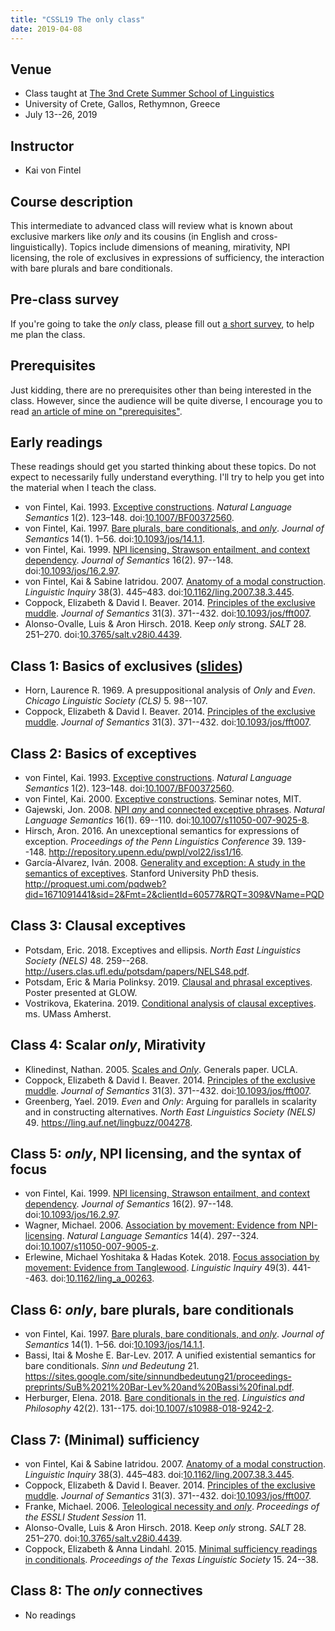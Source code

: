 ```yaml
---
title: "CSSL19 The only class"
date: 2019-04-08
---
```


## Venue

- Class taught at [The 3nd Crete Summer School of Linguistics](https://www.phl.uoc.gr/cssl19/index.php)
- University of Crete, Gallos, Rethymnon, Greece
- July 13--26, 2019

## Instructor

- Kai von Fintel

## Course description

This intermediate to advanced class will review what is known about exclusive markers like *only* and its cousins (in English and cross-linguistically). Topics include dimensions of meaning, mirativity, NPI licensing, the role of exclusives in expressions of sufficiency, the interaction with bare plurals and bare conditionals. 

## Pre-class survey

If you're going to take the *only* class, please fill out [a short survey](https://forms.gle/AbLmsNEiwCQNxKBo7), to help me plan the class.

## Prerequisites

Just kidding, there are no prerequisites other than being interested in the class. However, since the audience will be quite diverse, I encourage you to read [an article of mine on "prerequisites"](http://www.kaivonfintel.org/prerequisites/).

## Early readings

These readings should get you started thinking about these topics. Do not expect to necessarily fully understand everything. I'll try to help you get into the material when I teach the class.

- von Fintel, Kai. 1993. [Exceptive constructions](http://mit.edu/fintel/fintel-1993-exceptives.pdf). *Natural Language Semantics* 1(2). 123–148. doi:[10.1007/BF00372560](https://doi.org/10.1007/BF00372560).
- von Fintel, Kai. 1997. [Bare plurals, bare conditionals, and *only*](http://mit.edu/fintel/fintel-1997-bare.pdf). *Journal of Semantics* 14(1). 1–56. doi:[10.1093/jos/14.1.1](https://doi.org/10.1093/jos/14.1.1). 
- von Fintel, Kai. 1999. [NPI licensing, Strawson entailment, and context dependency](http://mit.edu/fintel/fintel-1999-npi.pdf). *Journal of Semantics* 16(2). 97--148. doi:[10.1093/jos/16.2.97](https://doi.org/10.1093/jos/16.2.97).
- von Fintel, Kai & Sabine Iatridou. 2007. [Anatomy of a modal construction](http://mit.edu/fintel/fintel-iatridou-2007-anatomy.pdf). *Linguistic Inquiry* 38(3). 445–483. doi:[10.1162/ling.2007.38.3.445](https://doi.org/10.1162/ling.2007.38.3.445).
- Coppock, Elizabeth & David I. Beaver. 2014. [Principles of the exclusive muddle](/pdf/coppock-beaver-2014-exclusive-muddle). *Journal of Semantics* 31(3). 371--432. doi:[10.1093/jos/fft007](https://doi.org/10.1093/jos/fft007).
- Alonso-Ovalle, Luis & Aron Hirsch. 2018. Keep *only* strong. *SALT* 28. 251–270. doi:[10.3765/salt.v28i0.4439](https://doi.org/10.3765/salt.v28i0.4439).

## Class 1: Basics of exclusives ([slides](/pdf/cssl19-only-day1.pdf))

- Horn, Laurence R. 1969. A presuppositional analysis of *Only* and *Even*. *Chicago Linguistic Society (CLS)* 5. 98--107.
- Coppock, Elizabeth & David I. Beaver. 2014. [Principles of the exclusive muddle](/pdf/coppock-beaver-2014-exclusive-muddle). *Journal of Semantics* 31(3). 371--432. doi:[10.1093/jos/fft007](https://doi.org/10.1093/jos/fft007).

## Class 2: Basics of exceptives

- von Fintel, Kai. 1993. [Exceptive constructions](http://mit.edu/fintel/fintel-1993-exceptives.pdf). *Natural Language Semantics* 1(2). 123–148. doi:[10.1007/BF00372560](https://doi.org/10.1007/BF00372560).
- von Fintel, Kai. 2000. [Exceptive constructions](http://mit.edu/fintel/fintel-2000-exceptives.pdf). Seminar notes, MIT.
- Gajewski, Jon. 2008. [NPI *any* and connected exceptive phrases](/pdf/gajewski-2008-exceptives.pdf). *Natural Language Semantics* 16(1). 69--110. doi:[10.1007/s11050-007-9025-8](https://doi.org/10.1007/s11050-007-9025-8).
- Hirsch, Aron. 2016. An unexceptional semantics for expressions of exception. *Proceedings of the Penn Linguistics Conference* 39. 139--148. <http://repository.upenn.edu/pwpl/vol22/iss1/16>.
- García-Álvarez, Iván. 2008. [Generality and exception: A study in the semantics of exceptives](/pdf/garcia-alvarez-2008-thesis.pdf). Stanford University PhD thesis. <http://proquest.umi.com/pqdweb?did=1671091441&sid=2&Fmt=2&clientId=60577&RQT=309&VName=PQD>

## Class 3: Clausal exceptives

- Potsdam, Eric. 2018. Exceptives and ellipsis. *North East Linguistics Society (NELS)* 48. 259--268. <http://users.clas.ufl.edu/potsdam/papers/NELS48.pdf>.
- Potsdam, Eric & Maria Polinksy. 2019. [Clausal and phrasal exceptives](http://www.mariapolinsky.com/wp-content/uploads/2019/05/maria_polinsky_glow_poster_clausal_and_phrasal_exceptives.pdf). Poster presented at GLOW.
- Vostrikova, Ekaterina. 2019. [Conditional analysis of clausal exceptives](/pdf/vostrikova-2019-clausal-exceptives.pdf). ms. UMass Amherst.

## Class 4: Scalar *only*, Mirativity

- Klinedinst, Nathan. 2005. [Scales and *Only*](/pdf/klinedinst-2005-scales-only.pdf). Generals paper. UCLA.
- Coppock, Elizabeth & David I. Beaver. 2014. [Principles of the exclusive muddle](/pdf/coppock-beaver-2014-exclusive-muddle). *Journal of Semantics* 31(3). 371--432. doi:[10.1093/jos/fft007](https://doi.org/10.1093/jos/fft007).
- Greenberg, Yael. 2019. *Even* and *Only*: Arguing for parallels in scalarity and in constructing alternatives. *North East Linguistics Society (NELS)* 49. <https://ling.auf.net/lingbuzz/004278>.

## Class 5: *only*, NPI licensing, and the syntax of focus

- von Fintel, Kai. 1999. [NPI licensing, Strawson entailment, and context dependency](http://mit.edu/fintel/fintel-1999-npi.pdf). *Journal of Semantics* 16(2). 97--148. doi:[10.1093/jos/16.2.97](https://doi.org/10.1093/jos/16.2.97).
- Wagner, Michael. 2006. [Association by movement: Evidence from NPI-licensing](/pdf/wagner-2006-association-movement.pdf). *Natural Language Semantics* 14(4). 297--324. doi:[10.1007/s11050-007-9005-z](https://doi.org/10.1007/s11050-007-9005-z).
- Erlewine, Michael Yoshitaka & Hadas Kotek. 2018. [Focus association by movement: Evidence from Tanglewood](/pdf/erlewine-kotek-2018-tanglewood.pdf). *Linguistic Inquiry* 49(3). 441--463. doi:[10.1162/ling\_a\_00263](https://doi.org/10.1162/ling_a_00263).

## Class 6: *only*, bare plurals, bare conditionals

- von Fintel, Kai. 1997. [Bare plurals, bare conditionals, and *only*](http://mit.edu/fintel/fintel-1997-bare.pdf). *Journal of Semantics* 14(1). 1–56. doi:[10.1093/jos/14.1.1](https://doi.org/10.1093/jos/14.1.1). 
- Bassi, Itai & Moshe E. Bar-Lev. 2017. A unified existential semantics for bare conditionals. *Sinn und Bedeutung* 21. <https://sites.google.com/site/sinnundbedeutung21/proceedings-preprints/SuB%2021%20Bar-Lev%20and%20Bassi%20final.pdf>.
- Herburger, Elena. 2018. [Bare conditionals in the red](/pdf/herburger-2018-conditionals-red.pdf). *Linguistics and Philosophy* 42(2). 131--175. doi:[10.1007/s10988-018-9242-2](https://doi.org/10.1007/s10988-018-9242-2).

## Class 7: (Minimal) sufficiency

- von Fintel, Kai & Sabine Iatridou. 2007. [Anatomy of a modal construction](http://mit.edu/fintel/fintel-iatridou-2007-anatomy.pdf). *Linguistic Inquiry* 38(3). 445–483. doi:[10.1162/ling.2007.38.3.445](https://doi.org/10.1162/ling.2007.38.3.445).
- Coppock, Elizabeth & David I. Beaver. 2014. [Principles of the exclusive muddle](/pdf/coppock-beaver-2014-exclusive-muddle). *Journal of Semantics* 31(3). 371--432. doi:[10.1093/jos/fft007](https://doi.org/10.1093/jos/fft007).
- Franke, Michael. 2006. [Teleological necessity and *only*](http://www.sfs.uni-tuebingen.de/~mfranke/Papers/TelNecOnly.pdf). *Proceedings of the ESSLI Student Session* 11.
- Alonso-Ovalle, Luis & Aron Hirsch. 2018. Keep *only* strong. *SALT* 28. 251–270. doi:[10.3765/salt.v28i0.4439](https://doi.org/10.3765/salt.v28i0.4439).
- Coppock, Elizabeth & Anna Lindahl. 2015. [Minimal sufficiency readings in conditionals](http://www.eecoppock.info/Coppock+Lindahl-TLS15.pdf). *Proceedings of the Texas Linguistic Society* 15. 24--38.

## Class 8: The *only* connectives

- No readings
